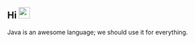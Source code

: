 ## Hi <img src="https://raw.githubusercontent.com/MartinHeinz/MartinHeinz/master/wave.gif" width="26px"> 

Java is an awesome language; we should use it for everything.
